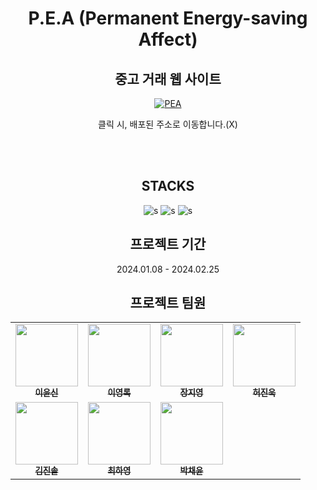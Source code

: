 <div align="center">

# P.E.A (Permanent Energy-saving Affect)
## 중고 거래 웹 사이트

[![PEA](https://github.com/PurpleDynamics/PEA_Project/assets/98089768/e97c607d-a658-41bb-8e3b-9bfd5435df07)](http://test.test)

클릭 시, 배포된 주소로 이동합니다.(X)



<br/>
<br/>

## STACKS
![s](https://img.shields.io/badge/React-20232A?style=for-the-badge&logo=react&logoColor=61DAFB)
![s](https://img.shields.io/badge/Node-339933?style=for-the-badge&logo=node.js&logoColor=white)
![s](https://img.shields.io/badge/JavaScript-F7DF1E?style=for-the-badge&logo=javascript&logoColor=black)





## 프로젝트 기간
2024.01.08 - 2024.02.25

## 프로젝트 팀원

<table>
  <tbody>
    <tr>
      <td align="center"><a href="https://github.com/TransparentDeveloper"><img src="https://avatars.githubusercontent.com/u/50646145?v=4"width="100px;" alt=""/><br /><sub><b>이윤신</b></sub></a><br /></td>
      <td align="center"><a href="https://github.com/keeprok"><img src="https://avatars.githubusercontent.com/u/140785214?v=4" width="100px;" alt=""/><br /><sub><b>이영록</b></sub></a><br /></td>
      <td align="center"><a href="https://github.com/jjjiyoung0130"><img src="https://avatars.githubusercontent.com/u/142701370?v=4" width="100px;" alt=""/><br /><sub><b>장지영</b></sub></a><br /></td>
      <td align="center"><a href="https://github.com/KR-HeoJU"><img src="https://avatars.githubusercontent.com/u/142701420?v=4" width="100px;" alt=""/><br /><sub><b>허진욱</b></sub></a><br /></td>
      <tr/>
      <td align="center"><a href="https://github.com/ijimlnosk"><img src="https://github.com/PurpleDynamics/PEA_Project/assets/98089768/94ed48aa-8180-4f9c-9226-c946bf46982c" width="100px;" alt=""/><br /><sub><b>김진솔</b></sub></a><br /></td>
      <td align="center"><a href="https://github.com/hayoung78"><img src="https://github.com/PurpleDynamics/PEA_Project/assets/98089768/68df05c9-fb51-4b9c-afaf-db72a725557c" width="100px;" alt=""/><br /><sub><b>최하영</b></sub></a><br /></td>
      <td align="center"><a href="https://github.com/snkchan"><img src="https://avatars.githubusercontent.com/u/144839872?v=4" width="100px;" alt=""/><br /><sub><b>박채윤</b></sub></a><br /></td>
    </tr>
  </tbody>
</table>



</div>
